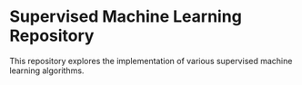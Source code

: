 # Supervised Machine Learning Repository

This repository explores the implementation of various supervised machine learning algorithms.
